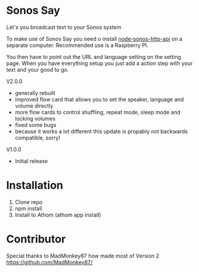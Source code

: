 # Sonos Say

Let's you broadcast text to your Sonos system

To make use of Sonos Say you need o install <a href="https://github.com/jishi/node-sonos-http-api">node-sonos-http-api</a> on a separate computer. Recommended use is a Raspberry PI.

You then have to point out the URL and language setting on the setting page. When you have everything setup you just add a action step with your text and your good to go.

V2.0.0
* generally rebuilt
* improved flow card that allows you to set the speaker, language and volume directly
* more flow cards to control shuffling, repeat mode, sleep mode and locking volumes
* fixed some bugs
* because it works a lot different this update is propably not backwards compatible, sorry!

V1.0.0
* Initial release


# Installation
1. Clone repo
2. npm install
3. Install to Athom (athom app install)

# Contributor
Special thanks to MadMonkey87 how made most of Version 2
https://github.com/MadMonkey87/
